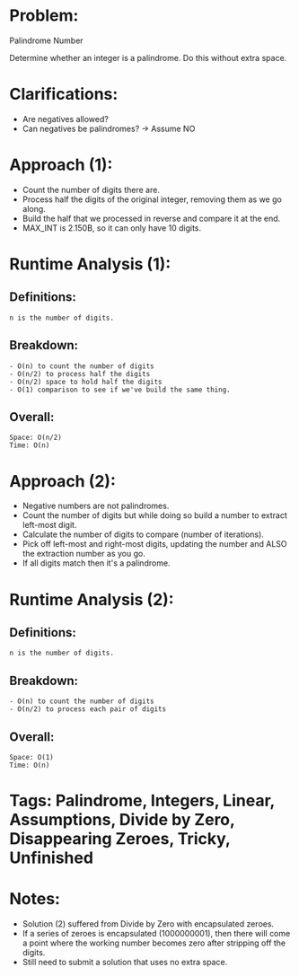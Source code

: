 # Problem:
  Palindrome Number
    
  Determine whether an integer is a palindrome. Do this without extra space.
    
# Clarifications:
  - Are negatives allowed?
  - Can negatives be palindromes? -> Assume NO

# Approach (1):
  - Count the number of digits there are.
  - Process half the digits of the original integer, removing them as we go along.
  - Build the half that we processed in reverse and compare it at the end.
  - MAX_INT is 2.150B, so it can only have 10 digits.

# Runtime Analysis (1):
## Definitions:
    n is the number of digits.

## Breakdown:
    - O(n) to count the number of digits
    - O(n/2) to process half the digits
    - O(n/2) space to hold half the digits
    - O(1) comparison to see if we've build the same thing.
        
## Overall:
    Space: O(n/2)
    Time: O(n)

# Approach (2):
  - Negative numbers are not palindromes.
  - Count the number of digits but while doing so build a number to extract left-most digit.
  - Calculate the number of digits to compare (number of iterations).
  - Pick off left-most and right-most digits, updating the number and ALSO the extraction number as you go.
  - If all digits match then it's a palindrome.
    
# Runtime Analysis (2):
## Definitions:
    n is the number of digits.

## Breakdown:
    - O(n) to count the number of digits
    - O(n/2) to process each pair of digits
        
## Overall:
    Space: O(1)
    Time: O(n)

# Tags: Palindrome, Integers, Linear, Assumptions, Divide by Zero, Disappearing Zeroes, Tricky, Unfinished

# Notes:
  - Solution (2) suffered from Divide by Zero with encapsulated zeroes.
  - If a series of zeroes is encapsulated (1000000001), then there will come a point where the working number becomes zero after stripping off the digits.
  - Still need to submit a solution that uses no extra space.
